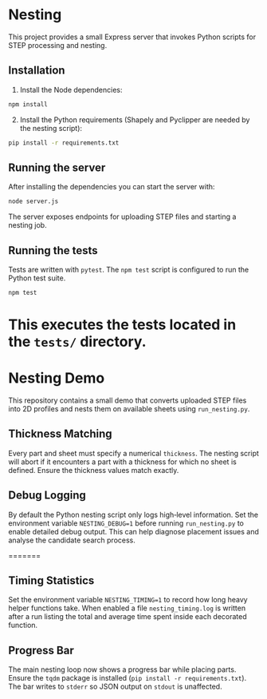 # Nesting

This project provides a small Express server that invokes Python scripts for STEP processing and nesting.

## Installation

1. Install the Node dependencies:

```bash
npm install
```

2. Install the Python requirements (Shapely and Pyclipper are needed by the nesting script):

```bash
pip install -r requirements.txt
```

## Running the server

After installing the dependencies you can start the server with:

```bash
node server.js
```

The server exposes endpoints for uploading STEP files and starting a nesting job.

## Running the tests

Tests are written with `pytest`. The `npm test` script is configured to run the Python test suite.

```bash
npm test
```

This executes the tests located in the `tests/` directory.
=======
# Nesting Demo

This repository contains a small demo that converts uploaded STEP files into 2D profiles and nests them on available sheets using `run_nesting.py`.

## Thickness Matching

Every part and sheet must specify a numerical `thickness`. The nesting script will abort if it encounters a part with a thickness for which no sheet is defined. Ensure the thickness values match exactly.

## Debug Logging

By default the Python nesting script only logs high‑level information. Set the
environment variable `NESTING_DEBUG=1` before running `run_nesting.py` to enable
detailed debug output. This can help diagnose placement issues and analyse the
candidate search process.

=======
## Timing Statistics

Set the environment variable `NESTING_TIMING=1` to record how long heavy helper
functions take. When enabled a file `nesting_timing.log` is written after a run
listing the total and average time spent inside each decorated function.

## Progress Bar

The main nesting loop now shows a progress bar while placing parts. Ensure the
`tqdm` package is installed (`pip install -r requirements.txt`). The bar writes
to `stderr` so JSON output on `stdout` is unaffected.



